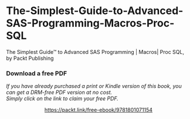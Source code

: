 # The-Simplest-Guide-to-Advanced-SAS-Programming-Macros-Proc-SQL
The Simplest Guide™ to Advanced SAS Programming | Macros| Proc SQL, by Packt Publishing
### Download a free PDF

 <i>If you have already purchased a print or Kindle version of this book, you can get a DRM-free PDF version at no cost.<br>Simply click on the link to claim your free PDF.</i>
<p align="center"> <a href="https://packt.link/free-ebook/9781801071154">https://packt.link/free-ebook/9781801071154 </a> </p>